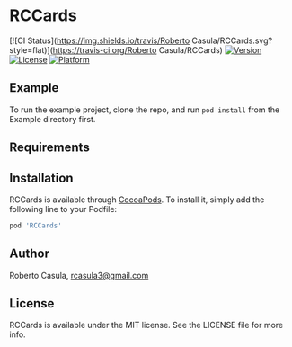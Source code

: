 # RCCards

[![CI Status](https://img.shields.io/travis/Roberto Casula/RCCards.svg?style=flat)](https://travis-ci.org/Roberto Casula/RCCards)
[![Version](https://img.shields.io/cocoapods/v/RCCards.svg?style=flat)](https://cocoapods.org/pods/RCCards)
[![License](https://img.shields.io/cocoapods/l/RCCards.svg?style=flat)](https://cocoapods.org/pods/RCCards)
[![Platform](https://img.shields.io/cocoapods/p/RCCards.svg?style=flat)](https://cocoapods.org/pods/RCCards)

## Example

To run the example project, clone the repo, and run `pod install` from the Example directory first.

## Requirements

## Installation

RCCards is available through [CocoaPods](https://cocoapods.org). To install
it, simply add the following line to your Podfile:

```ruby
pod 'RCCards'
```

## Author

Roberto Casula, rcasula3@gmail.com

## License

RCCards is available under the MIT license. See the LICENSE file for more info.
